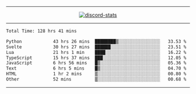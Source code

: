 <a href="https://www.github.com/ripavoid" target="_blank" rel="noreferrer">

-------

<div align='center'>
    <a href='https://discordapp.com/users/825178146797518881'>
        <img align='center' alt='discord-stats' src='https://api.discord-status.me/825178146797518881?nitro&boost=4&gradient=%231e0b1a%2C%23000000%2C%23000000%2C%23160316'></img>
    </a>
</div>

-------

<!--START_SECTION:waka-->

```txt
Total Time: 128 hrs 41 mins

Python            43 hrs 26 mins  ████████▒░░░░░░░░░░░░░░░░   33.53 %
Svelte            30 hrs 27 mins  ██████░░░░░░░░░░░░░░░░░░░   23.51 %
Lua               21 hrs 1 min    ████░░░░░░░░░░░░░░░░░░░░░   16.22 %
TypeScript        15 hrs 37 mins  ███░░░░░░░░░░░░░░░░░░░░░░   12.05 %
JavaScript        6 hrs 56 mins   █▒░░░░░░░░░░░░░░░░░░░░░░░   05.36 %
Text              6 hrs 5 mins    █▒░░░░░░░░░░░░░░░░░░░░░░░   04.70 %
HTML              1 hr 2 mins     ▒░░░░░░░░░░░░░░░░░░░░░░░░   00.80 %
Other             52 mins         ▒░░░░░░░░░░░░░░░░░░░░░░░░   00.68 %
```

<!--END_SECTION:waka-->

-------
